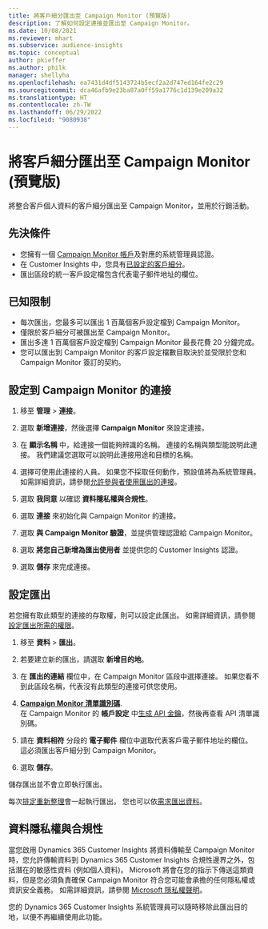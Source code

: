 ```yaml
---
title: 將客戶細分匯出至 Campaign Monitor (預覽版)
description: 了解如何設定連接並匯出至 Campaign Monitor。
ms.date: 10/08/2021
ms.reviewer: mhart
ms.subservice: audience-insights
ms.topic: conceptual
author: pkieffer
ms.author: philk
manager: shellyha
ms.openlocfilehash: ea7431d4df5143724b5ecf2a2d747ed164fe2c29
ms.sourcegitcommit: dca46afb9e23ba87a0ff59a1776c1d139e209a32
ms.translationtype: HT
ms.contentlocale: zh-TW
ms.lasthandoff: 06/29/2022
ms.locfileid: "9080938"
---
```

# <a name="export-segments-to-campaign-monitor-preview"></a>將客戶細分匯出至 Campaign Monitor (預覽版)

將整合客戶個人資料的客戶細分匯出至 Campaign Monitor，並用於行銷活動。

## <a name="prerequisites"></a>先決條件

-   您擁有一個 [Campaign Monitor 帳戶](https://www.campaignmonitor.com/)及對應的系統管理員認證。
-   在 Customer Insights 中，您具有[已設定的客戶細分](segments.md)。
-   匯出區段的統一客戶設定檔包含代表電子郵件地址的欄位。

## <a name="known-limitations"></a>已知限制

- 每次匯出，您最多可以匯出 1 百萬個客戶設定檔到 Campaign Monitor。
- 僅限於客戶細分可被匯出至 Campaign Monitor。
- 匯出多達 1 百萬個客戶設定檔到 Campaign Monitor 最長花費 20 分鐘完成。 
- 您可以匯出到 Campaign Monitor 的客戶設定檔數目取決於並受限於您和 Campaign Monitor 簽訂的契約。

## <a name="set-up-connection-to-campaign-monitor"></a>設定到 Campaign Monitor 的連接

1. 移至 **管理** > **連接**。

1. 選取 **新增連接**，然後選擇 **Campaign Monitor** 來設定連接。

1. 在 **顯示名稱** 中，給連接一個能夠辨識的名稱。 連接的名稱與類型能說明此連接。 我們建議您選取可以說明此連接用途和目標的名稱。

1. 選擇可使用此連接的人員。 如果您不採取任何動作，預設值將為系統管理員。 如需詳細資訊，請參閱[允許參與者使用匯出的連接](connections.md#allow-contributors-to-use-a-connection-for-exports)。

1. 選取 **我同意** 以確認 **資料隱私權與合規性**。

1. 選取 **連接** 來初始化與 Campaign Monitor 的連接。

1. 選取 **與 Campaign Monitor 驗證**，並提供管理認證給 Campaign Monitor。

1. 選取 **將您自己新增為匯出使用者** 並提供您的 Customer Insights 認證。

1. 選取 **儲存** 來完成連接。

## <a name="configure-an-export"></a>設定匯出

若您擁有取此類型的連接的存取權，則可以設定此匯出。 如需詳細資訊，請參閱[設定匯出所需的權限](export-destinations.md#set-up-a-new-export)。

1. 移至 **資料** > **匯出**。

1. 若要建立新的匯出，請選取 **新增目的地**。

1. 在 **匯出的連結** 欄位中，在 Campaign Monitor 區段中選擇連接。 如果您看不到此區段名稱，代表沒有此類型的連接可供您使用。

1. [**Campaign Monitor 清單識別碼**](https://www.campaignmonitor.com/api/getting-started/#your-list-id).    
   在 Campaign Monitor 的 **帳戶設定** 中[生成 API 金鑰](https://www.campaignmonitor.com/api/getting-started/)，然後再查看 API 清單識別碼。  

1. 請在 **資料相符** 分段的 **電子郵件** 欄位中選取代表客戶電子郵件地址的欄位。 這必須匯出客戶細分到 Campaign Monitor。

1. 選取 **儲存**。

儲存匯出並不會立即執行匯出。

每次[排定重新整理](system.md#schedule-tab)會一起執行匯出。 您也可以依[需求匯出資料](export-destinations.md#run-exports-on-demand)。 


## <a name="data-privacy-and-compliance"></a>資料隱私權與合規性

當您啟用 Dynamics 365 Customer Insights 將資料傳輸至 Campaign Monitor 時，您允許傳輸資料到 Dynamics 365 Customer Insights 合規性邊界之外，包括潛在的敏感性資料 (例如個人資料)。 Microsoft 將會在您的指示下傳送這類資料，但是您必須負責確保 Campaign Monitor 符合您可能會承擔的任何隱私權或資訊安全義務。 如需詳細資訊，請參閱 [Microsoft 隱私權聲明](https://go.microsoft.com/fwlink/?linkid=396732)。

您的 Dynamics 365 Customer Insights 系統管理員可以隨時移除此匯出目的地，以便不再繼續使用此功能。

